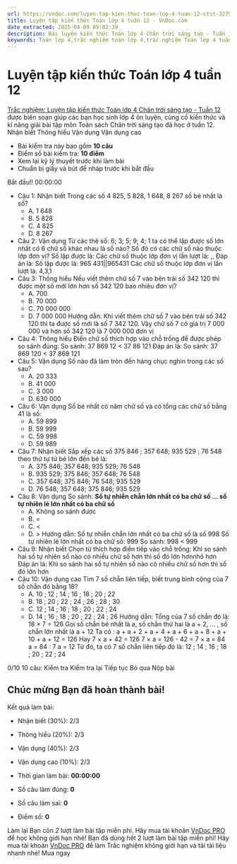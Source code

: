 ```yaml
---
url: https://vndoc.com/luyen-tap-kien-thuc-toan-lop-4-tuan-12-ctst-327595
title: Luyện tập kiến thức Toán lớp 4 tuần 12 - VnDoc.com
date_extracted: 2025-04-09 09:02:39
description: Bài luyện kiến thức Toán lớp 4 Chân trời sáng tạo - Tuần 12 giúp các em ôn tập kiến thức và luyện giải các dạng bài tập đã học trong tuần 12.
keywords: Toán lớp 4,trắc nghiệm toán lớp 4,trắc nghiệm Toán lớp 4 tuần 12 bài tập toán lớp 4,bài tập cuối tuần toán lớp 4,bài tập cuối tuần toán 4 sách Chân trời,bài tập cuối tuần môn Toán lớp 4 Chân trời tuần 12,bài tập tuần 12 môn toán lớp 4 Chân trời,đề kiểm tra cuối tuần 12 môn toán lớp 4 Chân trời sáng tạo,bài tập cuối tuần toán 4 Chân trời tuần 12,trắc nghiệm toán 4 tuần 12,trắc nghiệm Toán 4 tuần 12 chân trời sáng tạo
---
```


# Luyện tập kiến thức Toán lớp 4 tuần 12
[Trắc nghiệm: Luyện tập kiến thức Toán lớp 4 Chân trời sáng tạo - Tuần 12](<https://vndoc.com/luyen-tap-kien-thuc-toan-lop-4-tuan-12-ctst-327595>) được biên soạn giúp các bạn học sinh lớp 4 ôn luyện, củng cố kiến thức và kĩ năng giải bài tập môn Toán sách Chân trời sáng tạo đã học ở tuần 12.
Nhận biết Thông hiểu Vận dụng Vận dụng cao
  * Bài kiểm tra này bao gồm **10 câu**
  * Điểm số bài kiểm tra: **10 điểm**
  * Xem lại kỹ lý thuyết trước khi làm bài
  * Chuẩn bị giấy và bút để nháp trước khi bắt đầu

Bắt đầu\!\!
00:00:00
  * Câu 1:  Nhận biết
Trong các số 4 825, 5 828, 1 648, 8 267 số bé nhất là số?
    * A. 1 648 
    * B. 5 828 
    * C. 4 825 
    * D. 8 267 
  * Câu 2:  Vận dụng
Từ các thẻ số: 6; 3; 5; 9; 4; 1 ta có thể lập được số lớn nhất có 6 chữ số khác nhau là số nào? Số đó có các chữ số nào thuộc lớp đơn vị?
Số lập được là: 
Các chữ số thuộc lớp đơn vị lần lượt là: ,,
Đáp án là:
Số lập được là: 965 431||965431
Các chữ số thuộc lớp đơn vị lần lượt là: 4,3,1
  * Câu 3:  Thông hiểu
Nếu viết thêm chữ số 7 vào bên trái số 342 120 thì được một số mới lớn hơn số 342 120 bao nhiêu đơn vị?
    * A. 700 
    * B. 70 000 
    * C. 70 000 000 
    * D. 7 000 000 
Hướng dẫn: 
Khi viết thêm chữ số 7 vào bên trái số 342 120 thì ta được số mới là số 7 342 120.
Vậy chữ số 7 có giá trị 7 000 000 và hơn số 342 120 là 7 000 000 đơn vị
  * Câu 4:  Thông hiểu
Điền chữ số thích hợp vào chỗ trống để được phép so sánh đúng:
So sánh: 37 869 12 < 37 86 121
Đáp án là:
So sánh: 37 869 120 < 37 869 121
  * Câu 5:  Vận dụng
Số nào đã làm tròn đến hàng chục nghìn trong các số sau?
    * A. 20 333 
    * B. 41 000 
    * C. 3 000 
    * D. 630 000 
  * Câu 6:  Vận dụng
Số bé nhất có năm chữ số và có tổng các chữ số bằng 41 là số:
    * A. 59 899 
    * B. 59 999 
    * C. 59 998 
    * D. 59 989 
  * Câu 7:  Nhận biết
Sắp xếp các số 375 846 ; 357 648; 935 529 ; 76 548 theo thứ tự từ bé lớn đến bé là:
    * A. 375 846; 357 648; 935 529; 76 548 
    * B. 935 529; 375 846; 357 648; 76 548 
    * C. 357 648; 375 846; 76 548; 935 529 
    * D. 76 548; 357 648; 375 846; 935 529 
  * Câu 8:  Vận dụng
So sánh:
**Số tự nhiễn chẵn lớn nhất có ba chữ số … số tự nhiên lẻ lớn nhất có ba chữ số**
    * A. Không so sánh được 
    * B. = 
    * C. <
    * D. >
Hướng dẫn: 
Số tự nhiễn chẵn lớn nhất có ba chữ số là số 998
Số tự nhiên lẻ lớn nhất có ba chữ số: 999
So sánh: 998 < 999
  * Câu 9:  Nhận biết
Chọn từ thích hợp điền tiếp vào chỗ trống: 
Khi so sánh hai số tự nhiên số nào có nhiều chữ số hơn thì số đó 
lớn hơnnhỏ hơn
Đáp án là:
Khi so sánh hai số tự nhiên số nào có nhiều chữ số hơn thì số đó lớn hơn
  * Câu 10:  Vận dụng cao
Tìm 7 số chẵn liên tiếp, biết trung bình cộng của 7 số chẵn đó bằng 18?
    * A. 10 ; 12 ; 14 ; 16 ; 18 ; 20 ; 22 
    * B. 18 ; 20 ; 22 ; 24 ; 26 ; 28 ; 30 
    * C. 12 ; 14 ; 16 ; 18 ; 20 ; 22 ; 24 
    * D. 14 ; 16 ; 18 ; 20 ; 22 ; 24 ; 26 
Hướng dẫn: 
Tổng của 7 số chẵn đó là:
18 × 7 = 126
Gọi số chẵn bé nhất là a, số chẵn thứ hai là a + 2, ... , số chẵn lớn nhất là a + 12
Ta có : a + a + 2 + a + 4 + a + 6 + a + 8 + a + 10 + a + 12 = 126
Hay 7 × a + 42 = 126
7 × a = 126 - 42 =
7 × a = 84
a = 84 : 7
a = 12
Từ đó, ta có 7 số chẵn liên tiếp đó là: 12 ; 14 ; 16 ; 18 ; 20 ; 22 ; 24

0/10
10 câu:
Kiểm tra Kiểm tra lại Tiếp tục Bỏ qua Nộp bài
## Chúc mừng Bạn đã hoàn thành bài\!
Kết quả làm bài:
  * Nhận biết \(30%\):
2/3
  * Thông hiểu \(20%\):
2/3
  * Vận dụng \(40%\):
2/3
  * Vận dụng cao \(10%\):
2/3

  * Thời gian làm bài:  **00:00:00**
  * Số câu làm đúng: **0**
  * Số câu làm sai: **0**
  * Điểm số: **0**

Làm lại
Bạn còn _2_ lượt làm bài tập miễn phí. Hãy mua tài khoản [VnDoc PRO](</pro>) để học không giới hạn nhé\!  Bạn đã dùng hết 2 lượt làm bài tập miễn phí\! Hãy mua tài khoản [VnDoc PRO](</pro>) để làm Trắc nghiệm không giới hạn và tải tài liệu nhanh nhé\!  Mua ngay

